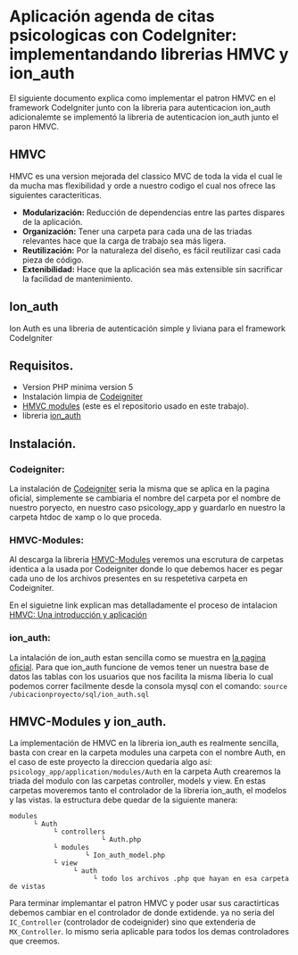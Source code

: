 
 # Aplicación agenda de citas psicologicas con CodeIgniter: implementandando librerias HMVC y ion_auth 
     
   El siguiente documento explica como implementar el patron HMVC en el framework CodeIgniter junto con la libreria para autenticacion ion_auth adicionalemte se implementó la libreria de autenticacion ion_auth junto el paron HMVC. 
     
   ## HMVC
   HMVC es una version mejorada del classico MVC de toda la vida el cual le da mucha mas flexibilidad y orde a nuestro codigo el cual nos ofrece las siguientes caracteriticas.
     
   * **Modularización:** Reducción de dependencias entre las partes dispares de la aplicación.
   * **Organización:** Tener una carpeta para cada una de las triadas relevantes hace que la carga de trabajo sea más ligera.
   * **Reutilización:** Por la naturaleza del diseño, es fácil reutilizar casi cada pieza de código.
   * **Extenibilidad:** Hace que la aplicación sea más extensible sin sacrificar la facilidad de mantenimiento.
   
  ## Ion_auth
  Ion Auth es una libreria de autenticación simple y liviana para el framework CodeIgniter
     
   ## Requisitos.
   * Version PHP minima version 5 
   * Instalación limpia de [Codeigniter](https://codeigniter.com/)
   * [HMVC modules](https://github.com/anburocky3/Latest-Codeigniter-3-HMVC-Modules) (este es el repositorio usado en este trabajo).
   * libreria [ion_auth](http://benedmunds.com/ion_auth/)
   ## Instalación.
   ### Codeigniter:
   La instalación de [Codeigniter](https://codeigniter.com/) seria la misma que se aplica en la pagina oficial, simplemente se cambiaria el nombre del carpeta por el nombre de nuestro poryecto, en nuestro caso psicology_app y guardarlo en nuestro la carpeta htdoc de xamp o lo que proceda.
  ### HMVC-Modules:
  Al descarga la libreria [HMVC-Modules](https://github.com/anburocky3/Latest-Codeigniter-3-HMVC-Modules) veremos una escrutura de carpetas identica a la usada por Codeigniter donde lo que debemos hacer es pegar cada uno de los archivos presentes en su respetetiva carpeta en Codeigniter.
  
  En el siguietne link explican mas detalladamente el proceso de intalacion [HMVC: Una introducción y aplicación](https://code.tutsplus.com/es/tutorials/hmvc-an-introduction-and-application--net-11850)
     
   ### ion_auth:
   La intalación de ion_auth estan sencilla como se muestra en [la pagina oficial](http://benedmunds.com/ion_auth/). Para que ion_auth funcione de vemos tener un nuestra base de datos las tablas con los usuarios que nos facilita la misma liberia lo cual podemos correr facilmente desde la consola mysql con el comando: ``` source /ubicacionproyecto/sql/ion_auth.sql ```
   
   ## HMVC-Modules y ion_auth.
   
 La implementación de HMVC en la libreria ion_auth es realmente sencilla, basta con crear en la carpeta modules una carpeta con el nombre Auth, en el caso de este proyecto la direccion quedaria algo así: ``` psicology_app/application/modules/Auth ``` en la carpeta Auth crearemos la triada del modulo con las carpetas controller, models y view. En estas carpetas moveremos tanto el controlador de la libreria ion_auth, el modelos y las vistas. la estructura debe quedar de la siguiente manera: 
 
 ```
 modules
       └ Auth
            └ controllers
                        └ Auth.php
            └ modules
                    └ Ion_auth_model.php
            └ view
                 └ auth
                      └ todo los archivos .php que hayan en esa carpeta de vistas

 ```
Para terminar implemantar el patron HMVC y poder usar sus caractirticas debemos cambiar en el controlador de donde extidende. ya no seria del ``` IC_Controller ``` (controlador de codeignider) sino que extenderia de ```MX_Controller```. lo mismo seria aplicable para todos los demas controladores que creemos.
 
